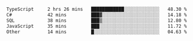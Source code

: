 <!--START_SECTION:waka-->

```txt
TypeScript     2 hrs 26 mins   ████████████░░░░░░░░░░░░░   48.30 %
C#             42 mins         ███▓░░░░░░░░░░░░░░░░░░░░░   14.18 %
SQL            38 mins         ███▒░░░░░░░░░░░░░░░░░░░░░   12.80 %
JavaScript     35 mins         ███░░░░░░░░░░░░░░░░░░░░░░   11.72 %
Other          14 mins         █░░░░░░░░░░░░░░░░░░░░░░░░   04.63 %
```

<!--END_SECTION:waka-->
